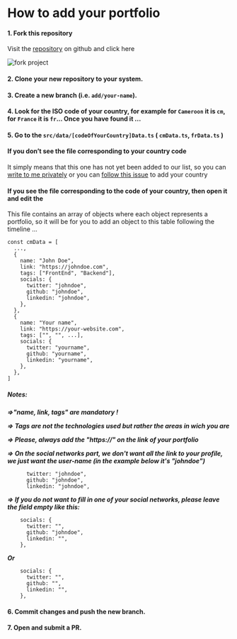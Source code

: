 # How to add your portfolio

#### 1. Fork this repository

Visit the [repository](https://github.com/ln-dev7/world-porfolios) on github and click here

![fork project](https://world-portfolios.vercel.app/assets/contribut/1.png)

#### 2. Clone your new repository to your system.

#### 3. Create a new branch (i.e. `add/your-name`).

#### 4. Look for the ISO code of your country, for example for `Cameroon` it is `cm`, for `France` it is `fr`... Once you have found it ...

#### 5. Go to the `src/data/[codeOfYourCountry]Data.ts` ( `cmData.ts`, `frData.ts` )

#### If you don’t see the file corresponding to your country code

It simply means that this one has not yet been added to our list, so you can [write to me privately](https://twitter.com/ln_dev7) or you can [follow this issue](https://github.com/ln-dev7/world-portfolios/issues/80) to add your country

#### If you see the file corresponding to the code of your country, then open it and edit the

This file contains an array of objects where each object represents a portfolio, so it will be for you to add an object to this table following the timeline ...

```
const cmData = [
  ...,
  {
​    name: "John Doe",
​    link: "https://johndoe.com",
​    tags: ["FrontEnd", "Backend"],
    socials: {
      twitter: "johndoe",
      github: "johndoe",
      linkedin: "johndoe",
    },
  },
  {
​    name: "Your name",
​    link: "https://your-website.com",
​    tags: ["", "", ...],
    socials: {
      twitter: "yourname",
      github: "yourname",
      linkedin: "yourname",
    },
  },
]
```

##### Notes:

**_=>"name, link, tags" are mandatory !_**

**_=> Tags are not the technologies used but rather the areas in wich you are_**

**_=> Please, always add the "https://" on the link of your portfolio_**

**_=> On the social networks part, we don't want all the link to your profile, we just want the user-name (in the example below it's "johndoe")_**

```
      twitter: "johndoe",
      github: "johndoe",
      linkedin: "johndoe",
```

**_=> If you do not want to fill in one of your social networks, please leave the field empty like this:_**

```
    socials: {
      twitter: "",
      github: "johndoe",
      linkedin: "",
    },
```

**_Or_**

```
    socials: {
      twitter: "",
      github: "",
      linkedin: "",
    },
```

#### 6. Commit changes and push the new branch.

#### 7. Open and submit a PR.
